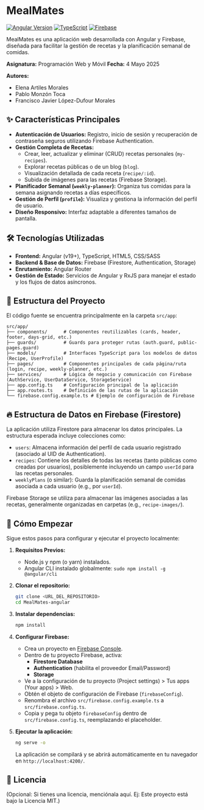 # MealMates

[![Angular Version](https://img.shields.io/badge/Angular-v19.2.6-DD0031?logo=angular)](https://angular.io/)
[![TypeScript](https://img.shields.io/badge/TypeScript-5.7+-3178C6?logo=typescript)](https://www.typescriptlang.org/)
[![Firebase](https://img.shields.io/badge/Firebase-Platform-FFCA28?logo=firebase)](https://firebase.google.com/)

MealMates es una aplicación web desarrollada con Angular y Firebase, diseñada para facilitar la gestión de recetas y la planificación semanal de comidas.

**Asignatura:** Programación Web y Móvil
**Fecha:** 4 Mayo 2025

**Autores:**

-   Elena Artiles Morales
-   Pablo Monzón Toca
-   Francisco Javier López-Dufour Morales

## ✨ Características Principales

-   **Autenticación de Usuarios:** Registro, inicio de sesión y recuperación de contraseña seguros utilizando Firebase Authentication.
-   **Gestión Completa de Recetas:**
    -   Crear, leer, actualizar y eliminar (CRUD) recetas personales (`my-recipes`).
    -   Explorar recetas públicas o de un blog (`blog`).
    -   Visualización detallada de cada receta (`recipe/:id`).
    -   Subida de imágenes para las recetas (Firebase Storage).
-   **Planificador Semanal (`weekly-planner`):** Organiza tus comidas para la semana asignando recetas a días específicos.
-   **Gestión de Perfil (`profile`):** Visualiza y gestiona la información del perfil de usuario.
-   **Diseño Responsivo:** Interfaz adaptable a diferentes tamaños de pantalla.

## 🛠️ Tecnologías Utilizadas

-   **Frontend:** Angular (v19+), TypeScript, HTML5, CSS/SASS
-   **Backend & Base de Datos:** Firebase (Firestore, Authentication, Storage)
-   **Enrutamiento:** Angular Router
-   **Gestión de Estado:** Servicios de Angular y RxJS para manejar el estado y los flujos de datos asíncronos.

## 📁 Estructura del Proyecto

El código fuente se encuentra principalmente en la carpeta `src/app`:

```
src/app/
├── components/      # Componentes reutilizables (cards, header, footer, days-grid, etc.)
├── guards/          # Guards para proteger rutas (auth.guard, public-pages.guard)
├── models/          # Interfaces TypeScript para los modelos de datos (Recipe, UserProfile)
├── pages/           # Componentes principales de cada página/ruta (login, recipe, weekly-planner, etc.)
├── services/        # Lógica de negocio y comunicación con Firebase (AuthService, UserDataService, StorageService)
├── app.config.ts    # Configuración principal de la aplicación
├── app.routes.ts    # Definición de las rutas de la aplicación
└── firebase.config.example.ts # Ejemplo de configuración de Firebase
```

## 🔥 Estructura de Datos en Firebase (Firestore)

La aplicación utiliza Firestore para almacenar los datos principales. La estructura esperada incluye colecciones como:

-   `users`: Almacena información del perfil de cada usuario registrado (asociado al UID de Authentication).
-   `recipes`: Contiene los detalles de todas las recetas (tanto públicas como creadas por usuarios), posiblemente incluyendo un campo `userId` para las recetas personales.
-   `weeklyPlans` (o similar): Guarda la planificación semanal de comidas asociada a cada usuario (e.g., por `userId`).

Firebase Storage se utiliza para almacenar las imágenes asociadas a las recetas, generalmente organizadas en carpetas (e.g., `recipe-images/`).

## 🚀 Cómo Empezar

Sigue estos pasos para configurar y ejecutar el proyecto localmente:

1.  **Requisitos Previos:**

    -   Node.js y npm (o yarn) instalados.
    -   Angular CLI instalado globalmente: `sudo npm install -g @angular/cli`

2.  **Clonar el repositorio:**

    ```bash
    git clone <URL_DEL_REPOSITORIO>
    cd MealMates-angular
    ```

3.  **Instalar dependencias:**

    ```bash
    npm install
    ```

4.  **Configurar Firebase:**

    -   Crea un proyecto en [Firebase Console](https://console.firebase.google.com/).
    -   Dentro de tu proyecto Firebase, activa:
        -   **Firestore Database**
        -   **Authentication** (habilita el proveedor Email/Password)
        -   **Storage**
    -   Ve a la configuración de tu proyecto (Project settings) > Tus apps (Your apps) > Web.
    -   Obtén el objeto de configuración de Firebase (`firebaseConfig`).
    -   Renombra el archivo `src/firebase.config.example.ts` a `src/firebase.config.ts`.
    -   Copia y pega tu objeto `firebaseConfig` dentro de `src/firebase.config.ts`, reemplazando el placeholder.

5.  **Ejecutar la aplicación:**
    ```bash
    ng serve -o
    ```
    La aplicación se compilará y se abrirá automáticamente en tu navegador en `http://localhost:4200/`.

## 📄 Licencia

(Opcional: Si tienes una licencia, menciónala aquí. Ej: Este proyecto está bajo la Licencia MIT.)
